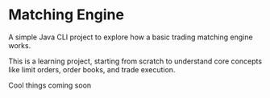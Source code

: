 # Matching Engine

A simple Java CLI project to explore how a basic trading matching engine works.

This is a learning project, starting from scratch to understand core concepts like limit orders, order books, and trade execution.

Cool things coming soon